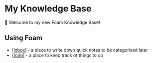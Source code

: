 # My Knowledge Base

👋 Welcome to my new Foam Knowledge Base!

## Using Foam

- [[inbox]] - a place to write down quick notes to be categorised later
- [[todo]] - a place to keep track of things to do

[//begin]: # "Autogenerated link references for markdown compatibility"
[inbox]: inbox.md "Inbox"
[todo]: todo.md "Todo"
[//end]: # "Autogenerated link references"
